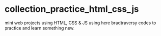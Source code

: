 # collection_practice_html_css_js
mini web projects using HTML, CSS &amp; JS using here bradtraversy codes to practice and learn something new.
